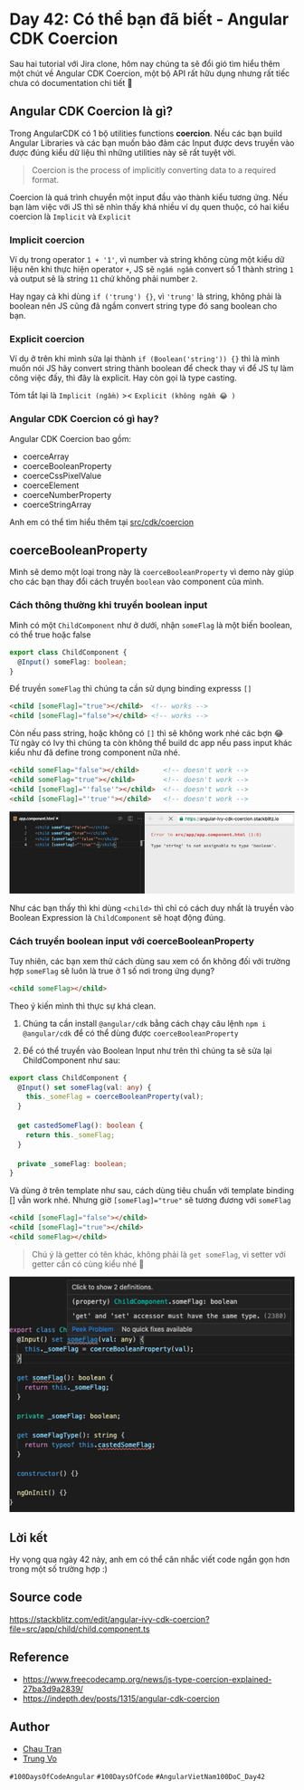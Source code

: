 # Day 42: Có thể bạn đã biết - Angular CDK Coercion

Sau hai tutorial với Jira clone, hôm nay chúng ta sẽ đổi gió tìm hiểu thêm một chút về Angular CDK Coercion, một bộ API rất hữu dụng nhưng rất tiếc chưa có documentation chi tiết 🤣

## Angular CDK Coercion là gì?

Trong AngularCDK có 1 bộ utilities functions **coercion**. Nếu các bạn build Angular Libraries và các bạn muốn bảo đảm các Input được devs truyền vào được đúng kiểu dữ liệu thì những utilities này sẽ rất tuyệt vời.

> Coercion is the process of implicitly converting data to a required format.

Coercion là quá trình chuyển một input đầu vào thành kiểu tương ứng. Nếu bạn làm việc với JS thì sẽ nhìn thấy khá nhiều ví dụ quen thuộc, có hai kiểu coercion là `Implicit` và `Explicit`

### Implicit coercion

Ví dụ trong operator `1 + '1'`, vì number và string không cùng một kiểu dữ liệu nên khi thực hiện operator `+`, JS sẽ `ngấm ngầm` convert số 1 thành string `1` và output sẽ là string `11` chứ không phải number `2`.

Hay ngay cả khi dùng `if ('trung') {}`, vì `'trung'` là string, không phải là boolean nên JS cũng đã ngầm convert string type đó sang boolean cho bạn.

### Explicit coercion

Ví dụ ở trên khi mình sửa lại thành `if (Boolean('string')) {}` thì là mình muốn nói JS hãy convert string thành boolean để check thay vì để JS tự làm công việc đấy, thì đây là explicit. Hay còn gọi là type casting.

Tóm tắt lại là `Implicit (ngầm)` >< `Explicit (không ngầm 😂 )`

### Angular CDK Coercion có gì hay?

Angular CDK Coercion bao gồm:

- coerceArray
- coerceBooleanProperty
- coerceCssPixelValue
- coerceElement
- coerceNumberProperty
- coerceStringArray

Anh em có thể tìm hiểu thêm tại [src/cdk/coercion][src/cdk/coercion]

## coerceBooleanProperty

Mình sẽ demo một loại trong này là `coerceBooleanProperty` vì demo này giúp cho các bạn thay đổi cách truyền `boolean` vào component của mình.

### Cách thông thường khi truyền boolean input

Mình có một `ChildComponent` như ở dưới, nhận `someFlag` là một biến boolean, có thể true hoặc false

```ts
export class ChildComponent {
  @Input() someFlag: boolean;
}
```

Để truyền `someFlag` thì chúng ta cần sử dụng binding expresss `[]`

```html
<child [someFlag]="true"></child>  <!-- works -->
<child [someFlag]="false"></child> <!-- works -->
```

Còn nếu pass string, hoặc không có `[]` thì sẽ không work nhé các bợn 😂 Từ ngày có Ivy thì chúng ta còn không thể build dc app nếu pass input khác kiểu như đã define trong component nữa nhé.

```html
<child someFlag="false"></child>      <!-- doesn't work -->
<child someFlag="true"></child>       <!-- doesn't work -->
<child [someFlag]="'false'"></child>  <!-- doesn't work -->
<child [someFlag]="'true'"></child>   <!-- doesn't work -->
```

![Angular CDK Coercion](./assets/day42-01.png)

Như các bạn thấy thì khi dùng `<child>` thì chỉ có cách duy nhất là truyền vào Boolean Expression là `ChildComponent` sẽ hoạt động đúng.

### Cách truyền boolean input với coerceBooleanProperty

Tuy nhiên, các bạn xem thử cách dùng sau xem có ổn không đối với trường hợp `someFlag` sẽ luôn là true ở 1 số nơi trong ứng dụng?

```html
<child someFlag></child>
```

Theo ý kiến mình thì thực sự khá clean.

1. Chúng ta cần install `@angular/cdk` bằng cách chạy câu lệnh `npm i @angular/cdk` để có thể dùng được `coerceBooleanProperty`

2. Để có thể truyền vào Boolean Input như trên thì chúng ta sẽ sửa lại ChildComponent như sau:

```ts
export class ChildComponent {
  @Input() set someFlag(val: any) {
    this._someFlag = coerceBooleanProperty(val);
  }

  get castedSomeFlag(): boolean {
    return this._someFlag;
  }

  private _someFlag: boolean;
}
```

Và dùng ở trên template như sau, cách dùng tiêu chuẩn với template binding [] vẫn work nhé. Nhưng giờ `[someFlag]="true"` sẽ tương đương với `someFlag`

```html
<child [someFlag]="false"></child>
<child [someFlag]="true"></child>
<child someFlag></child>
```

> Chú ý là getter có tên khác, không phải là `get someFlag`, vì setter với getter cần có cùng kiểu nhé 🤣

![Angular CDK Coercion](./assets/day42-02.png)

## Lời kết

Hy vọng qua ngày 42 này, anh em có thể cân nhắc viết code ngắn gọn hơn trong một số trường hợp :)

## Source code

https://stackblitz.com/edit/angular-ivy-cdk-coercion?file=src/app/child/child.component.ts

## Reference

- https://www.freecodecamp.org/news/js-type-coercion-explained-27ba3d9a2839/
- https://indepth.dev/posts/1315/angular-cdk-coercion

## Author

- [Chau Tran](https://github.com/nartc)
- [Trung Vo](https://github.com/trungk18)

`#100DaysOfCodeAngular` `#100DaysOfCode` `#AngularVietNam100DoC_Day42`

[src/cdk/coercion]: https://github.com/angular/components/tree/master/src/cdk/coercion
